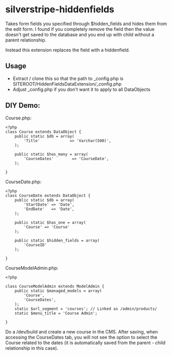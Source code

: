 silverstripe-hiddenfields
=========================

Takes form fields you specified through $hidden_fields and hides them from the edit form. I found if you completely 
remove the field then the value doesn't get saved to the database and you end up with child without a parent relationship.

Instead this extension replaces the field with a hiddenfield.

## Usage

* Extract / clone this so that the path to _config.php is SITEROOT/HiddenFieldsDataExtension/_config.php
* Adjust _config.php if you don't want it to apply to all DataObjects

## DIY Demo:

Course.php:

    <?php
    class Course extends DataObject {
    	public static $db = array(
    		'Title'             => 'Varchar(500)',
    	);
    
    	public static $has_many = array(
    		'CourseDates'        => 'CourseDate',
    	);	

    }

CourseDate.php:

    <?php
    class CourseDate extends DataObject {
    	public static $db = array(
    		'StartDate' => 'Date',
    		'EndDate'   => 'Date',
    	);
    
    	public static $has_one = array(
    		'Course' => 'Course'
    	);
    
    	public static $hidden_fields = array(
    		'CourseID'
    	);
    
    }

CourseModelAdmin.php:

    <?php
    
    class CourseModelAdmin extends ModelAdmin {
    	public static $managed_models = array(
    		'Course', 
    		'CourseDates',
    	); 
      	static $url_segment = 'courses'; // Linked as /admin/products/
      	static $menu_title = 'Course Admin';
    	
    }

Do a /dev/build and create a new course in the CMS. After saving, when accessing the CourseDates tab, you will not see the option to select the Course related to the dates (it is automatically saved from the parent - child relationship in this case).


